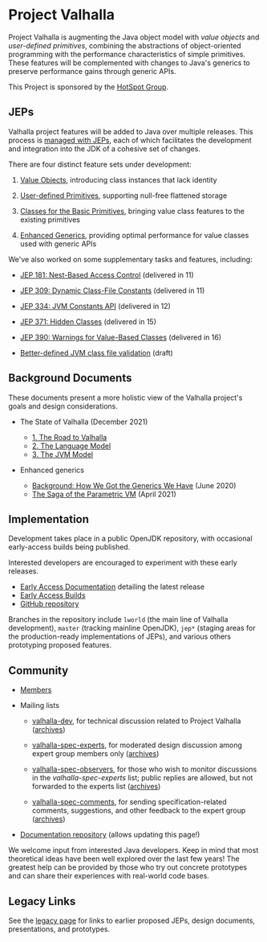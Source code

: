 # Project Valhalla

Project Valhalla is augmenting the Java object model with *value objects* and
*user-defined primitives*, combining the abstractions of object-oriented
programming with the performance characteristics of simple primitives.
These features will be complemented with changes to Java's generics to preserve
performance gains through generic APIs.

This Project is sponsored by the
[HotSpot Group](http://openjdk.java.net/groups/hotspot).

## JEPs

Valhalla project features will be added to Java over multiple releases.
This process is [managed with JEPs](https://openjdk.java.net/jeps/1),
each of which facilitates the development and integration into the JDK of a
cohesive set of changes.

There are four distinct feature sets under development:

1.  [Value Objects](https://openjdk.org/jeps/8277163), introducing class
    instances that lack identity

2.  [User-defined Primitives](https://openjdk.org/jeps/401), supporting
    null-free flattened storage

3.  [Classes for the Basic Primitives](https://openjdk.org/jeps/402), bringing
    value class features to the existing primitives

4.  [Enhanced Generics](https://openjdk.org/jeps/8261529), providing optimal
    performance for value classes used with generic APIs

We've also worked on some supplementary tasks and features, including:

-   [JEP 181: Nest-Based Access Control](https://openjdk.java.net/jeps/181)
    (delivered in 11)

-   [JEP 309: Dynamic Class-File Constants](https://openjdk.java.net/jeps/309)
    (delivered in 11)

-   [JEP 334: JVM Constants API](https://openjdk.org/jeps/334)
    (delivered in 12)

-   [JEP 371: Hidden Classes](https://openjdk.java.net/jeps/371)
    (delivered in 15)

-   [JEP 390: Warnings for Value-Based Classes](https://openjdk.java.net/jeps/390)
    (delivered in 16)

-   [Better-defined JVM class file validation](https://openjdk.java.net/jeps/8267650)
    (draft)

## Background Documents

These documents present a more holistic view of the Valhalla project's goals and
design considerations.

-   The State of Valhalla (December 2021)
    - [1. The Road to Valhalla](design-notes/state-of-valhalla/01-background)
    - [2. The Language Model](design-notes/state-of-valhalla/02-object-model)
    - [3. The JVM Model](design-notes/state-of-valhalla/03-vm-model)

-   Enhanced generics
    - [Background: How We Got the Generics We Have](design-notes/in-defense-of-erasure) (June 2020)
    - [The Saga of the Parametric VM](design-notes/parametric-vm/parametric-vm) (April 2021)

## Implementation

Development takes place in a public OpenJDK repository, with occasional
early-access builds being published.

Interested developers are encouraged to experiment with these early releases.

-   [Early Access Documentation](early-access) detailing the latest release
-   [Early Access Builds](https://jdk.java.net/valhalla/)
-   [GitHub repository](https://github.com/openjdk/valhalla)

Branches in the repository include `lworld` (the main line of Valhalla
development), `master` (tracking mainline OpenJDK), `jep*` (staging areas for
the production-ready implementations of JEPs), and various others prototyping
proposed features.

## Community

-   [Members](http://openjdk.java.net/census#valhalla)

-   Mailing lists

    -   [valhalla-dev](http://mail.openjdk.java.net/mailman/listinfo/valhalla-dev),
        for technical discussion related to Project Valhalla
        ([archives](http://mail.openjdk.java.net/pipermail/valhalla-dev/))

    -   [valhalla-spec-experts](http://mail.openjdk.java.net/mailman/listinfo/valhalla-spec-experts),
        for moderated design discussion among expert group members only
        ([archives](http://mail.openjdk.java.net/pipermail/valhalla-spec-experts/))

    -   [valhalla-spec-observers](http://mail.openjdk.java.net/mailman/listinfo/valhalla-spec-observers),
        for those who wish to monitor discussions in the *valhalla-spec-experts*
        list; public replies are allowed, but not forwarded to the experts list
        ([archives](http://mail.openjdk.java.net/pipermail/valhalla-spec-observers/))

    -   [valhalla-spec-comments](http://mail.openjdk.java.net/mailman/listinfo/valhalla-spec-comments),
        for sending specification-related comments, suggestions, and other
        feedback to the expert group
        ([archives](http://mail.openjdk.java.net/pipermail/valhalla-spec-comments/))

-   [Documentation repository](https://github.com/openjdk/valhalla-docs)
    (allows updating this page!)

We welcome input from interested Java developers. Keep in mind that most
theoretical ideas have been well explored over the last few years! The greatest
help can be provided by those who try out concrete prototypes and can share
their experiences with real-world code bases.

## Legacy Links

See the [legacy page](legacy) for links to earlier proposed JEPs, design
documents, presentations, and prototypes.
